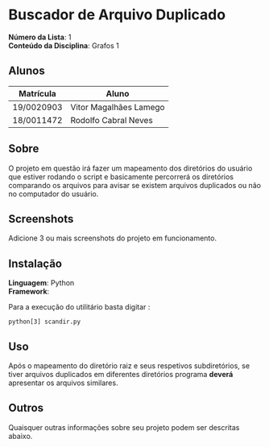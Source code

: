 # Buscador de Arquivo Duplicado

**Número da Lista**: 1<br>
**Conteúdo da Disciplina**: Grafos 1<br>

## Alunos
|Matrícula | Aluno |
| -- | -- |
| 19/0020903  |  Vitor Magalhães Lamego |
| 18/0011472  |  Rodolfo Cabral Neves |

## Sobre 
O projeto em questão irá fazer um mapeamento dos diretórios do usuário que estiver rodando o script e basicamente percorrerá os diretórios comparando os arquivos para avisar se existem arquivos duplicados ou não no computador do usuário.

## Screenshots
Adicione 3 ou mais screenshots do projeto em funcionamento.

## Instalação 
**Linguagem**: Python<br>
**Framework**: <br>

Para a execução do utilitário basta digitar :

```
python[3] scandir.py
```

## Uso 
Após o mapeamento do diretório raiz e seus respetivos subdiretórios, se tiver arquivos duplicados em diferentes diretórios programa **deverá** apresentar os arquivos similares.

## Outros 
Quaisquer outras informações sobre seu projeto podem ser descritas abaixo.





